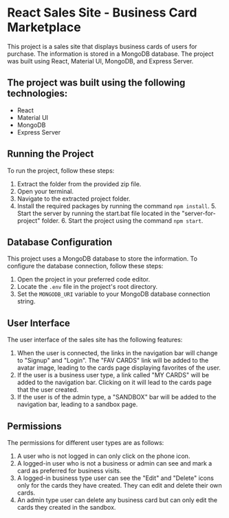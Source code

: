 # React Sales Site - Business Card Marketplace

This project is a sales site that displays business cards of users for purchase. The information is stored in a MongoDB database. The project was built using React, Material UI, MongoDB, and Express Server.




 ##  The project was built using the following technologies:

- React
- Material UI
- MongoDB
- Express Server


## Running the Project

To run the project, follow these steps:

1. Extract the folder from the provided zip file.
2. Open your terminal.
3. Navigate to the extracted project folder.
4. Install the required packages by running the command `npm install`. 5. Start the server by running the start.bat file located in the "server-for-project" folder. 6. Start the project using the command `npm start`.

## Database Configuration

This project uses a MongoDB database to store the information. To configure the database connection, follow these steps:

1. Open the project in your preferred code editor.
2. Locate the `.env` file in the project's root directory.
3. Set the `MONGODB_URI` variable to your MongoDB database connection string.

## User Interface

The user interface of the sales site has the following features:

1. When the user is connected, the links in the navigation bar will change to "Signup" and "Login". The "FAV CARDS" link will be added to the avatar image, leading to the cards page displaying favorites of the user.
2. If the user is a business user type, a link called "MY CARDS" will be added to the navigation bar. Clicking on it will lead to the cards page that the user created.
3. If the user is of the admin type, a "SANDBOX" bar will be added to the navigation bar, leading to a sandbox page.

## Permissions

The permissions for different user types are as follows:

1. A user who is not logged in can only click on the phone icon.
2. A logged-in user who is not a business or admin can see and mark a card as preferred for business visits.
3. A logged-in business type user can see the "Edit" and "Delete" icons only for the cards they have created. They can edit and delete their own cards.
4. An admin type user can delete any business card but can only edit the cards they created in the sandbox.
